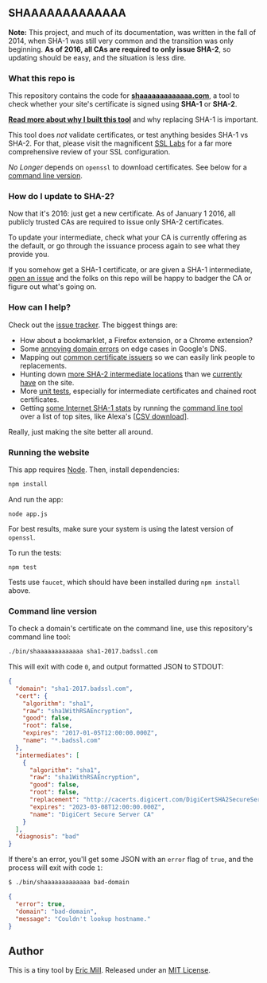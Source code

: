 ## SHAAAAAAAAAAAAA

**Note:** This project, and much of its documentation, was written in the fall of 2014, when SHA-1 was still very common and the transition was only beginning. **As of 2016, all CAs are required to only issue SHA-2**, so updating should be easy, and the situation is less dire.

### What this repo is

This repository contains the code for **[shaaaaaaaaaaaaa.com](https://shaaaaaaaaaaaaa.com)**, a tool to check whether your site's certificate is signed using **SHA-1** or **SHA-2**.

**[Read more about why I built this tool](https://konklone.com/post/why-google-is-hurrying-the-web-to-kill-sha-1)** and why replacing SHA-1 is important.

This tool does *not* validate certificates, or test anything besides SHA-1 vs SHA-2. For that, please visit the magnificent [SSL Labs](https://www.ssllabs.com/ssltest/analyze.html) for a far more comprehensive review of your SSL configuration.

*No Longer* depends on `openssl` to download certificates. See below for a [command line version](#command-line-version).

### How do I update to SHA-2?

Now that it's 2016: just get a new certificate. As of January 1 2016, all publicly trusted CAs are required to issue only SHA-2 certificates.

To update your intermediate, check what your CA is currently offering as the default, or go through the issuance process again to see what they provide you.

If you somehow get a SHA-1 certificate, or are given a SHA-1 intermediate, [open an issue](https://github.com/konklone/shaaaaaaaaaaaaa/issues/new) and the folks on this repo will be happy to badger the CA or figure out what's going on.

### How can I help?

Check out the [issue tracker](https://github.com/konklone/shaaaaaaaaaaaaa/issues). The biggest things are:

* How about a bookmarklet, a Firefox extension, or a Chrome extension?
* Some [annoying domain errors](https://github.com/konklone/shaaaaaaaaaaaaa/issues/34) on edge cases in Google's DNS.
* Mapping out [common certificate issuers](https://github.com/konklone/shaaaaaaaaaaaaa/issues/31) so we can easily link people to replacements.
* Hunting down [more SHA-2 intermediate locations](https://github.com/konklone/shaaaaaaaaaaaaa/issues/36) than we [currently have](https://shaaaaaaaaaaaaa.com/#sha2-intermediate) on the site.
* More [unit tests](https://github.com/konklone/shaaaaaaaaaaaaa/blob/master/test/shaaaaa.js), especially for intermediate certificates and chained root certificates.
* Getting [some Internet SHA-1 stats](https://github.com/konklone/shaaaaaaaaaaaaa/issues/16) by running the [command line tool](#command-line-version) over a list of top sites, like Alexa's [[CSV download](https://s3.amazonaws.com/alexa-static/top-1m.csv.zip)].

Really, just making the site better all around.

### Running the website

This app requires [Node](https://nodejs.org). Then, install dependencies:

```bash
npm install
```

And run the app:

```
node app.js
```

For best results, make sure your system is using the latest version of `openssl`.

To run the tests:

```
npm test
```

Tests use `faucet`, which should have been installed during `npm install` above.

### Command line version

To check a domain's certificate on the command line, use this repository's command line tool:

```bash
./bin/shaaaaaaaaaaaaa sha1-2017.badssl.com
```

This will exit with code `0`, and output formatted JSON to STDOUT:

```json
{
  "domain": "sha1-2017.badssl.com",
  "cert": {
    "algorithm": "sha1",
    "raw": "sha1WithRSAEncryption",
    "good": false,
    "root": false,
    "expires": "2017-01-05T12:00:00.000Z",
    "name": "*.badssl.com"
  },
  "intermediates": [
    {
      "algorithm": "sha1",
      "raw": "sha1WithRSAEncryption",
      "good": false,
      "root": false,
      "replacement": "http://cacerts.digicert.com/DigiCertSHA2SecureServerCA.crt",
      "expires": "2023-03-08T12:00:00.000Z",
      "name": "DigiCert Secure Server CA"
    }
  ],
  "diagnosis": "bad"
}
```

If there's an error, you'll get some JSON with an `error` flag of `true`, and the process will exit with code `1`:

```bash
$ ./bin/shaaaaaaaaaaaaa bad-domain
```

```json
{
  "error": true,
  "domain": "bad-domain",
  "message": "Couldn't lookup hostname."
}
```


## Author

This is a tiny tool by [Eric Mill](https://twitter.com/konklone). Released under an [MIT License](LICENSE).
